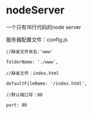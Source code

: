 # nodeServer
一个只有16行代码的node server

服务器配置文件：config.js

    //缺省文件夹名:'www'
    
    folderName: './www', 
    
    //缺省文件：index.html
    
    defaultFileName: '/index.html',
    
    //默认端口号：80
    
    port: 80

